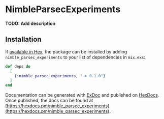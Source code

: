 # NimbleParsecExperiments

**TODO: Add description**

## Installation

If [available in Hex](https://hex.pm/docs/publish), the package can be installed
by adding `nimble_parsec_experiments` to your list of dependencies in `mix.exs`:

```elixir
def deps do
  [
    {:nimble_parsec_experiments, "~> 0.1.0"}
  ]
end
```

Documentation can be generated with [ExDoc](https://github.com/elixir-lang/ex_doc)
and published on [HexDocs](https://hexdocs.pm). Once published, the docs can
be found at [https://hexdocs.pm/nimble_parsec_experiments](https://hexdocs.pm/nimble_parsec_experiments).

